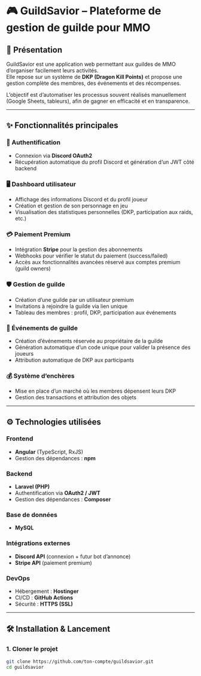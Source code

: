# 🎮 GuildSavior – Plateforme de gestion de guilde pour MMO

## 📌 Présentation
GuildSavior est une application web permettant aux guildes de MMO d’organiser facilement leurs activités.  
Elle repose sur un système de **DKP (Dragon Kill Points)** et propose une gestion complète des membres, des événements et des récompenses.  

L’objectif est d’automatiser les processus souvent réalisés manuellement (Google Sheets, tableurs), afin de gagner en efficacité et en transparence.  

---

## ✨ Fonctionnalités principales

### 🔑 Authentification
- Connexion via **Discord OAuth2**  
- Récupération automatique du profil Discord et génération d’un JWT côté backend  

### 🖥️ Dashboard utilisateur
- Affichage des informations Discord et du profil joueur  
- Création et gestion de son personnage en jeu  
- Visualisation des statistiques personnelles (DKP, participation aux raids, etc.)  

### 💳 Paiement Premium
- Intégration **Stripe** pour la gestion des abonnements  
- Webhooks pour vérifier le statut du paiement (success/failed)  
- Accès aux fonctionnalités avancées réservé aux comptes premium (guild owners)  

### 🛡️ Gestion de guilde
- Création d’une guilde par un utilisateur premium  
- Invitations à rejoindre la guilde via lien unique  
- Tableau des membres : profil, DKP, participation aux événements  

### 📅 Événements de guilde
- Création d’événements réservée au propriétaire de la guilde  
- Génération automatique d’un code unique pour valider la présence des joueurs  
- Attribution automatique de DKP aux participants  

### 💰 Système d’enchères
- Mise en place d’un marché où les membres dépensent leurs DKP  
- Gestion des transactions et attribution des objets  

---

## ⚙️ Technologies utilisées

### Frontend
- **Angular** (TypeScript, RxJS)  
- Gestion des dépendances : **npm**  

### Backend
- **Laravel (PHP)**  
- Authentification via **OAuth2 / JWT**  
- Gestion des dépendances : **Composer**  

### Base de données
- **MySQL**  

### Intégrations externes
- **Discord API** (connexion + futur bot d’annonce)  
- **Stripe API** (paiement premium)  

### DevOps
- Hébergement : **Hostinger**  
- CI/CD : **GitHub Actions**  
- Sécurité : **HTTPS (SSL)**  

---

## 🛠️ Installation & Lancement

### 1. Cloner le projet
```bash
git clone https://github.com/ton-compte/guildsavior.git
cd guildsavior
